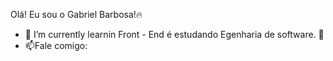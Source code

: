 Olá! Eu sou o  Gabriel Barbosa!🔥 



- 🌱 I’m currently learnin Front - End é estudando Egenharia de software. 📖
- 📫Fale comigo: 



